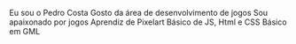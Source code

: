 Eu sou o Pedro Costa
Gosto da área de desenvolvimento de jogos
Sou apaixonado por jogos
Aprendiz de Pixelart
Básico de JS, Html e CSS
Básico em GML
